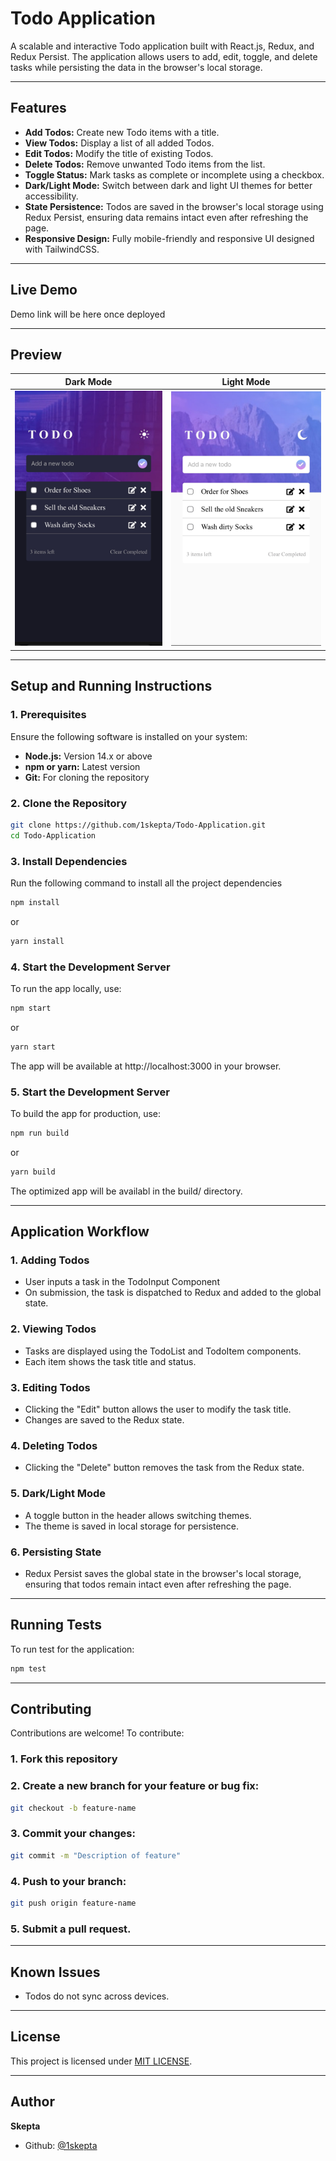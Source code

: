 # Todo Application

A scalable and interactive Todo application built with React.js, Redux, and Redux Persist. The application allows users to add, edit, toggle, and delete tasks while persisting the data in the browser's local storage.

---

## **Features**

- **Add Todos:** Create new Todo items with a title.
- **View Todos:** Display a list of all added Todos.
- **Edit Todos:** Modify the title of existing Todos.
- **Delete Todos:** Remove unwanted Todo items from the list.
- **Toggle Status:** Mark tasks as complete or incomplete using a checkbox.
- **Dark/Light Mode:** Switch between dark and light UI themes for better accessibility.
- **State Persistence:** Todos are saved in the browser's local storage using Redux Persist, ensuring data remains intact even after refreshing the page.
- **Responsive Design:** Fully mobile-friendly and responsive UI designed with TailwindCSS.

---

## **Live Demo**

Demo link will be here once deployed

---

## **Preview**

| Dark Mode                                | Light Mode                                 |
| ---------------------------------------- | ------------------------------------------ |
| ![image](./src//assets/design/dark.jpeg) | ![image](./src//assets//design/light.jpeg) |

---

## **Setup and Running Instructions**

### **1. Prerequisites**

Ensure the following software is installed on your system:

- **Node.js:** Version 14.x or above
- **npm or yarn:** Latest version
- **Git:** For cloning the repository

### **2. Clone the Repository**

```bash
git clone https://github.com/1skepta/Todo-Application.git
cd Todo-Application
```

### **3. Install Dependencies**

Run the following command to install all the project dependencies

```bash
npm install
```

or

```bash
yarn install
```

### **4. Start the Development Server**

To run the app locally, use:

```bash
npm start
```

or

```bash
yarn start
```

The app will be available at http://localhost:3000 in your browser.

### **5. Start the Development Server**

To build the app for production, use:

```bash
npm run build
```

or

```bash
yarn build
```

The optimized app will be availabl in the build/ directory.

---

## **Application Workflow**

### **1. Adding Todos**

- User inputs a task in the TodoInput Component
- On submission, the task is dispatched to Redux and added to the global state.

### **2. Viewing Todos**

- Tasks are displayed using the TodoList and TodoItem components.
- Each item shows the task title and status.

### **3. Editing Todos**

- Clicking the "Edit" button allows the user to modify the task title.
- Changes are saved to the Redux state.

### **4. Deleting Todos**

- Clicking the "Delete" button removes the task from the Redux state.

### **5. Dark/Light Mode**

- A toggle button in the header allows switching themes.
- The theme is saved in local storage for persistence.

### **6. Persisting State**

- Redux Persist saves the global state in the browser's local storage, ensuring that todos remain intact even after refreshing the page.

---

## **Running Tests**

To run test for the application:

```bash
npm test
```

---

## **Contributing**

Contributions are welcome! To contribute:

### **1. Fork this repository**

### **2. Create a new branch for your feature or bug fix:**

```bash
git checkout -b feature-name
```

### **3. Commit your changes:**

```bash
git commit -m "Description of feature"
```

### **4. Push to your branch:**

```bash
git push origin feature-name
```

### **5. Submit a pull request.**

---

## **Known Issues**

- Todos do not sync across devices.

---

## **License**

This project is licensed under [MIT LICENSE](LICENSE).

---

## **Author**

**Skepta**

- Github: [@1skepta](https://github.com/1skepta)
